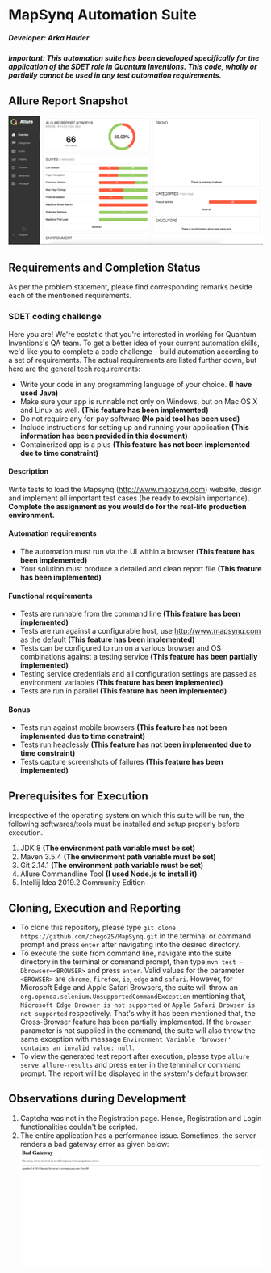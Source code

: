 # MapSynq Automation Suite
##### **Developer:** Arka Halder
##### **Important:** *This automation suite has been developed specifically for the application of the SDET role in Quantum Inventions. This code, wholly or partially cannot be used in any test automation requirements.*
## Allure Report Snapshot
![Screenshot](https://raw.githubusercontent.com/chego25/MapSynq/master/assets/allure-report.png)
## Requirements and Completion Status
As per the problem statement, please find corresponding remarks beside each of the mentioned requirements.
### SDET coding challenge
Here you are! We're ecstatic that you're interested in working for Quantum Inventions's QA team. To get a better idea of your current automation skills, we'd like you to complete a code challenge - build automation according to a set of requirements. The actual requirements are listed further down, but here are the general tech requirements:
- Write your code in any programming language of your choice. **(I have used Java)**
- Make sure your app is runnable not only on Windows, but on Mac OS X and Linux as well. **(This feature has been implemented)**
- Do not require any for-pay software **(No paid tool has been used)**
- Include instructions for setting up and running your application **(This information has been provided in this document)**
- Containerized app is a plus **(This feature has not been implemented due to time constraint)**
#### Description 
Write tests to load the Mapsynq (http://www.mapsynq.com) website, design and implement all important test cases (be ready to explain importance). 
**Complete the assignment as you would do for the real-life production environment.**
#### Automation requirements
- The automation must run via the UI within a browser **(This feature has been implemented)**
- Your solution must produce a detailed and clean report file **(This feature has been implemented)**
#### Functional requirements
- Tests are runnable from the command line **(This feature has been implemented)**
- Tests are run against a configurable host, use http://www.mapsynq.com as the default **(This feature has been implemented)**
- Tests can be configured to run on a various browser and OS combinations against a testing service **(This feature has been partially implemented)**
- Testing service credentials and all configuration settings are passed as environment variables **(This feature has been implemented)**
- Tests are run in parallel **(This feature has been implemented)**
#### Bonus
- Tests run against mobile browsers **(This feature has not been implemented due to time constraint)**
- Tests run headlessly **(This feature has not been implemented due to time constraint)**
- Tests capture screenshots of failures  **(This feature has been implemented)**
## Prerequisites for Execution
Irrespective of the operating system on which this suite will be run, the following softwares/tools must be installed and setup properly before execution.
1. JDK 8 **(The environment path variable must be set)**
2. Maven 3.5.4 **(The environment path variable must be set)**
3. Git 2.14.1 **(The environment path variable must be set)**
4. Allure Commandline Tool **(I used Node.js to install it)**
4. Intellij Idea 2019.2 Community Edition
## Cloning, Execution and Reporting
* To clone this repository, please type `git clone https://github.com/chego25/MapSynq.git` in the terminal or command prompt and press `enter` after navigating into the desired directory.
* To execute the suite from command line, navigate into the suite directory in the terminal or command prompt, then type `mvn test -Dbrowser=<BROWSER>` and press `enter`. Valid values for the parameter `<BROWSER>` are `chrome`, `firefox`, `ie`, `edge` and `safari`. However, for Microsoft Edge and Apple Safari Browsers, the suite will throw an `org.openqa.selenium.UnsupportedCommandException` mentioning that, `Microsoft Edge Browser is not supported` or `Apple Safari Browser is not supported` respectively. That's why it has been mentioned that, the Cross-Browser feature has been partially implemented. If the `browser` parameter is not supplied in the command, the suite will also throw the same exception with message `Environment Variable 'browser' contains an invalid value: null`.
* To view the generated test report after execution, please type `allure serve allure-results` and press `enter` in the terminal or command prompt. The report will be displayed in the system's default browser.
## Observations during Development
1. Captcha was not in the Registration page. Hence, Registration and Login functionalities couldn't be scripted.
2. The entire application has a performance issue. Sometimes, the server renders a bad gateway error as given below:
![Screenshot](https://raw.githubusercontent.com/chego25/MapSynq/master/assets/bad-request.png)
